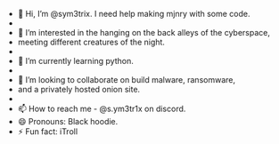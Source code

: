 - 👋 Hi, I’m @sym3trix. I need help making mjnry with some code. 
-
-  👀 I’m interested in the hanging on the back alleys of the cyberspace,
- meeting different creatures of the night. 
-
- 🌱 I’m currently learning python. 
-
- 💞️ I’m looking to collaborate on build malware, ransomware,
- and a privately hosted onion site.
-
-  📫 How to reach me - @s.ym3tr1x on discord.
- 😄 Pronouns: Black hoodie. 
- ⚡ Fun fact: iTroll


  

<!---
sym3trix/sym3trix is a ✨ special ✨ repository because its `README.md` (this file) appears on your GitHub profile.
You can click the Preview link to take a look at your changes.
--->

